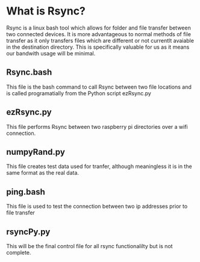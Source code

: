 # What is Rsync?
Rsync is a linux bash tool which allows for folder and file transfer between two connected devices. It is more advantageous to normal
methods of file transfer as it only transfers files which are different or not currentlt avaiable in the destination directory.
This is specifically valuable for us as it means our bandwith usage will be minimal. 

## Rsync.bash
This file is the bash command to call Rsync between two file locations and is called programatially from the Python script ezRsync.py

## ezRsync.py 
This file performs Rsync between two raspberry pi directories over a wifi connection.

## numpyRand.py 
This file creates test data used for tranfer, although meaningless it is in the same format as the real data.

## ping.bash 
This file is used to test the connection between two ip addresses prior to file transfer

## rsyncPy.py 
This will be the final control file for all rsync functionalilty but is not complete.

